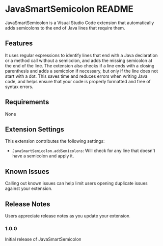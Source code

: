 # JavaSmartSemicolon README

JavaSmartSemicolon is a Visual Studio Code extension that automatically adds semicolons to the end of Java lines that require them.

## Features

It uses regular expressions to identify lines that end with a Java declaration or a method call without a semicolon, and adds the missing semicolon at the end of the line. The extension also checks if a line ends with a closing parenthesis and adds a semicolon if necessary, but only if the line does not start with a dot. This saves time and reduces errors when writing Java code, and helps ensure that your code is properly formatted and free of syntax errors.

## Requirements

None

## Extension Settings

This extension contributes the following settings:

-   `JavaSmartSemicolon.addSemicolons`: Will check for any line that doesn't have a semicolon and apply it.

## Known Issues

Calling out known issues can help limit users opening duplicate issues against your extension.

## Release Notes

Users appreciate release notes as you update your extension.

### 1.0.0

Initial release of JavaSmartSemicolon

<!-- ### 1.0.1

Fixed issue #. -->

<!-- ## Following extension guidelines

Ensure that you've read through the extensions guidelines and follow the best practices for creating your extension.

-   [Extension Guidelines](https://code.visualstudio.com/api/references/extension-guidelines) -->

<!-- ## Working with Markdown

You can author your README using Visual Studio Code. Here are some useful editor keyboard shortcuts:

-   Split the editor (`Cmd+\` on macOS or `Ctrl+\` on Windows and Linux).
-   Toggle preview (`Shift+Cmd+V` on macOS or `Shift+Ctrl+V` on Windows and Linux).
-   Press `Ctrl+Space` (Windows, Linux, macOS) to see a list of Markdown snippets. -->

<!-- ## For more information

-   [Visual Studio Code's Markdown Support](http://code.visualstudio.com/docs/languages/markdown)
-   [Markdown Syntax Reference](https://help.github.com/articles/markdown-basics/)

**Enjoy!** -->
